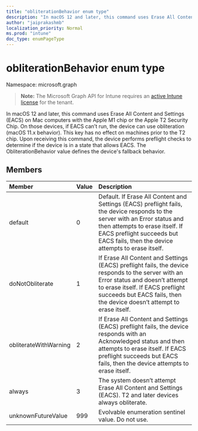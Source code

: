 ```yaml
---
title: "obliterationBehavior enum type"
description: "In macOS 12 and later, this command uses Erase All Content and Settings (EACS) on Mac computers with the Apple M1 chip or the Apple T2 Security Chip. On those devices, if EACS can’t run, the device can use obliteration (macOS 11.x behavior). This key has no effect on machines prior to the T2 chip. Upon receiving this command, the device performs preflight checks to determine if the device is in a state that allows EACS. The ObliterationBehavior value defines the device's fallback behavior."
author: "jaiprakashmb"
localization_priority: Normal
ms.prod: "intune"
doc_type: enumPageType
---
```


# obliterationBehavior enum type

Namespace: microsoft.graph

> **Note:** The Microsoft Graph API for Intune requires an [active Intune license](https://go.microsoft.com/fwlink/?linkid=839381) for the tenant.

In macOS 12 and later, this command uses Erase All Content and Settings (EACS) on Mac computers with the Apple M1 chip or the Apple T2 Security Chip. On those devices, if EACS can’t run, the device can use obliteration (macOS 11.x behavior). This key has no effect on machines prior to the T2 chip. Upon receiving this command, the device performs preflight checks to determine if the device is in a state that allows EACS. The ObliterationBehavior value defines the device's fallback behavior.

## Members
|Member|Value|Description|
|:---|:---|:---|
|default|0|Default. If Erase All Content and Settings (EACS) preflight fails, the device responds to the server with an Error status and then attempts to erase itself. If EACS preflight succeeds but EACS fails, then the device attempts to erase itself.|
|doNotObliterate|1|If Erase All Content and Settings (EACS) preflight fails, the device responds to the server with an Error status and doesn’t attempt to erase itself. If EACS preflight succeeds but EACS fails, then the device doesn’t attempt to erase itself.|
|obliterateWithWarning|2|If Erase All Content and Settings (EACS) preflight fails, the device responds with an Acknowledged status and then attempts to erase itself. If EACS preflight succeeds but EACS fails, then the device attempts to erase itself.|
|always|3|The system doesn’t attempt Erase All Content and Settings (EACS). T2 and later devices always obliterate.|
|unknownFutureValue|999|Evolvable enumeration sentinel value. Do not use.|
